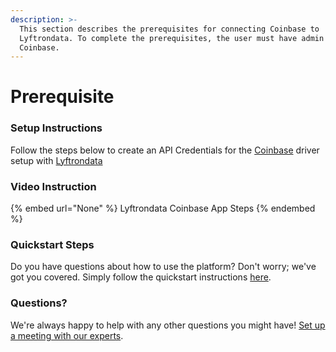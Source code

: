 ```yaml
---
description: >-
  This section describes the prerequisites for connecting Coinbase to
  Lyftrondata. To complete the prerequisites, the user must have admin access to
  Coinbase.
---
```


# Prerequisite

<mark style="color:blue;"></mark>

### Setup Instructions

Follow the steps below to create an API Credentials for the [Coinbase](None) driver setup with [Lyftrondata](https://www.lyftrondata.com)

### Video Instruction

{% embed url="None" %}
Lyftrondata Coinbase App Steps
{% endembed %}

### Quickstart Steps

Do you have questions about how to use the platform? Don't worry; we've got you covered. Simply follow the quickstart instructions [here](README.md).

### Questions? <a href="#questions" id="questions"></a>

We're always happy to help with any other questions you might have! [Set up a meeting with our experts](https://www.lyftrondata.com/book-a-meeting/).

